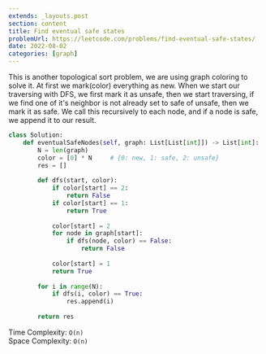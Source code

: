 ```yaml
---
extends: _layouts.post
section: content
title: Find eventual safe states
problemUrl: https://leetcode.com/problems/find-eventual-safe-states/
date: 2022-08-02
categories: [graph]
---
```


This is another topological sort problem, we are using graph coloring to solve it. At first we mark(color) everything as new. When we start our traversing with DFS, we first mark it as unsafe, then we start traversing, if we find one of it's neighbor is not already set to safe of unsafe, then we mark it as safe. We call this recursively to each node, and if a node is safe, we append it to our result.

```python
class Solution:
    def eventualSafeNodes(self, graph: List[List[int]]) -> List[int]:
        N = len(graph)
        color = [0] * N     # {0: new, 1: safe, 2: unsafe}
        res = []
        
        def dfs(start, color):
            if color[start] == 2:
                return False
            if color[start] == 1:
                return True
            
            color[start] = 2
            for node in graph[start]:
                if dfs(node, color) == False:
                    return False
            
            color[start] = 1
            return True
        
        for i in range(N):
            if dfs(i, color) == True:
                res.append(i)
        
        return res     
```

Time Complexity: `O(n)` <br/>
Space Complexity: `O(n)`